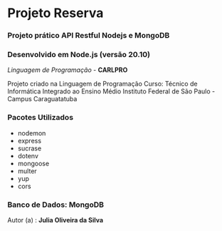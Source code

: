 # Projeto Reserva

### Projeto prático API Restful Nodejs e MongoDB
### Desenvolvido em Node.js (versão 20.10)

_Linguagem de Programação_ - **CARLPRO**

Projeto criado na Linguagem de Programação 
Curso: Técnico de Informática Integrado ao Ensino Médio
Instituto Federal de São Paulo - Campus Caraguatatuba

### Pacotes Utilizados 

* nodemon
* express
* sucrase 
* dotenv
* mongoose
* multer
* yup
* cors

### Banco de Dados: MongoDB

Autor (a) : **Julia Oliveira da Silva**